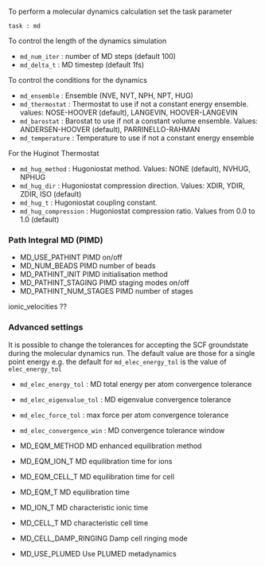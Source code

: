 
To perform a molecular dynamics calculation set the task parameter
```
task : md
```

To control the length of the dynamics simulation

* `md_num_iter` :    number of MD steps (default 100)
* `md_delta_t` :     MD timestep (default 1fs)

To control the conditions for the dynamics

* `md_ensemble` :    Ensemble (NVE, NVT, NPH, NPT, HUG)
* `md_thermostat` :  Thermostat to use if not a constant energy ensemble. values: NOSE-HOOVER (default), LANGEVIN, HOOVER-LANGEVIN
* `md_barostat` :    Barostat to use if not a constant volume ensemble. Values: ANDERSEN-HOOVER (default), PARRINELLO-RAHMAN
* `md_temperature` : Temperature to use if not a constant energy ensemble

For the Huginot Thermostat

* `md_hug_method` :                    Hugoniostat method. Values: NONE (default), NVHUG, NPHUG
* `md_hug_dir` :                       Hugoniostat compression direction. Values: XDIR, YDIR, ZDIR, ISO (default)
* `md_hug_t` :                         Hugoniostat coupling constant.
* `md_hug_compression` :               Hugoniostat compression ratio. Values from 0.0 to 1.0 (default)

### Path Integral MD (PIMD)


* MD_USE_PATHINT                   PIMD on/off
* MD_NUM_BEADS                     PIMD number of beads
* MD_PATHINT_INIT                  PIMD initialisation method
* MD_PATHINT_STAGING               PIMD staging modes on/off
* MD_PATHINT_NUM_STAGES            PIMD number of stages


ionic_velocities ??


### Advanced settings

It is possible to change the tolerances for accepting the SCF groundstate during the molecular dynamics run. The default value are those for a single point energy e.g. the default for `md_elec_energy_tol` is the value of `elec_energy_tol`

* `md_elec_energy_tol` :  MD total energy per atom convergence tolerance
* `md_elec_eigenvalue_tol` : MD eigenvalue convergence tolerance
* `md_elec_force_tol` : max force per atom convergence tolerance
* `md_elec_convergence_win` :      MD convergence tolerance window

* MD_EQM_METHOD                    MD enhanced equilibration method
* MD_EQM_ION_T                     MD equilibration time for ions
* MD_EQM_CELL_T                    MD equilibration time for cell
* MD_EQM_T                         MD equilibration time
* MD_ION_T                         MD characteristic ionic time
* MD_CELL_T                        MD characteristic cell time


* MD_CELL_DAMP_RINGING             Damp cell ringing mode
* MD_USE_PLUMED                    Use PLUMED metadynamics
